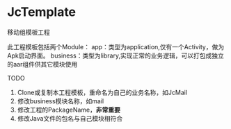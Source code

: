 JcTemplate
===============

移动组模板工程

此工程模板包括两个Module：
app：类型为application,仅有一个Activity，做为Apk启动界面。
business：类型为library,实现正常的业务逻辑，可以打包成独立的aar组件供其它模块使用

TODO
1. Clone或复制本工程模板，重命名为自己的业务名称，如JcMail
2. 修改business模块名称，如mail
3. 修改工程的PackageName，**非常重要**
4. 修改Java文件的包名与自己模块相符合
